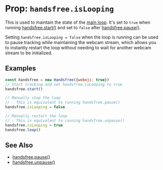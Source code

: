 # Prop: `handsfree.isLooping`

This is used to maintain the state of the [main loop](/guide/the-loop/). It's set to `true` when running [handsfree.start()](/ref/method/start/) and set to `false` after [handsfree.pause()](/ref/method/pause/).

Setting `handsfree.isLooping = false` when the loop is running can be used to pause tracking while maintaining the webcam stream, which allows you to instantly restart the loop without needing to wait for another webcam stream to be initialized.

## Examples

```js
const handsfree = new Handsfree({weboji: true})
// Start tracking and set handsfree.isLooping to true
handsfree.start()

// Manually stop the loop
// - This is equivalent to running handsfree.pause()
handsfree.isLooping = false

// Manually restart the loop
// - This is equivalent to running handsfree.unpause()
handsfree.isLooping = true
handsfree.loop()
```

## See Also
- [handsfree.pause()](/ref/method/pause/)
- [handsfree.unpause()](/ref/method/unpause/)